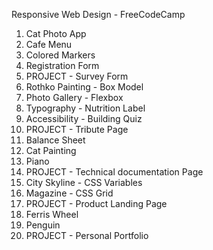 Responsive Web Design - FreeCodeCamp

1.  Cat Photo App
2.  Cafe Menu
3.  Colored Markers
4.  Registration Form
5.  PROJECT - Survey Form
6.  Rothko Painting - Box Model
7.  Photo Gallery - Flexbox
8.  Typography - Nutrition Label
9.  Accessibility - Building Quiz
10.  PROJECT - Tribute Page
11.  Balance Sheet
12.  Cat Painting
13.  Piano
14. PROJECT - Technical documentation Page
15. City Skyline - CSS Variables
16. Magazine - CSS Grid
17. PROJECT - Product Landing Page
18. Ferris Wheel
19. Penguin
20. PROJECT - Personal Portfolio
